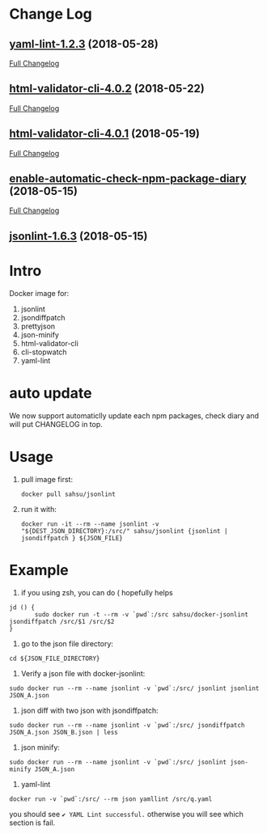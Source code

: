 # Change Log

## [yaml-lint-1.2.3](https://github.com/sahsu/docker-jsonlint/tree/yaml-lint-1.2.3) (2018-05-28)
[Full Changelog](https://github.com/sahsu/docker-jsonlint/compare/html-validator-cli-4.0.2...yaml-lint-1.2.3)

## [html-validator-cli-4.0.2](https://github.com/sahsu/docker-jsonlint/tree/html-validator-cli-4.0.2) (2018-05-22)
[Full Changelog](https://github.com/sahsu/docker-jsonlint/compare/html-validator-cli-4.0.1...html-validator-cli-4.0.2)

## [html-validator-cli-4.0.1](https://github.com/sahsu/docker-jsonlint/tree/html-validator-cli-4.0.1) (2018-05-19)
[Full Changelog](https://github.com/sahsu/docker-jsonlint/compare/enable-automatic-check-npm-package-diary...html-validator-cli-4.0.1)

## [enable-automatic-check-npm-package-diary](https://github.com/sahsu/docker-jsonlint/tree/enable-automatic-check-npm-package-diary) (2018-05-15)
[Full Changelog](https://github.com/sahsu/docker-jsonlint/compare/jsonlint-1.6.3...enable-automatic-check-npm-package-diary)

## [jsonlint-1.6.3](https://github.com/sahsu/docker-jsonlint/tree/jsonlint-1.6.3) (2018-05-15)


# Intro
 Docker image for:
 1. jsonlint
 1. jsondiffpatch
 1. prettyjson
 1. json-minify
 1. html-validator-cli
 1. cli-stopwatch
 1. yaml-lint

# auto update
 We now support automaticlly update each npm packages, check diary and will put CHANGELOG in top. 

# Usage
1. pull image first:
   ```
   docker pull sahsu/jsonlint
   ```
1. run it with:
   ```
   docker run -it --rm --name jsonlint -v "${DEST_JSON_DIRECTORY}:/src/" sahsu/jsonlint {jsonlint | jsondiffpatch } ${JSON_FILE}
   ```

# Example
 1. if you using zsh, you can do ( hopefully helps
 ```
 jd () {
        sudo docker run -t --rm -v `pwd`:/src sahsu/docker-jsonlint jsondiffpatch /src/$1 /src/$2
}
```

 1. go to the json file directory:

 ```
 cd ${JSON_FILE_DIRECTORY}
 ```
 
 1. Verify a json file with docker-jsonlint:

 ```
 sudo docker run --rm --name jsonlint -v `pwd`:/src/ jsonlint jsonlint JSON_A.json
 ```

 1. json diff with two json with jsondiffpatch:

 ```
 sudo docker run --rm --name jsonlint -v `pwd`:/src/ jsondiffpatch JSON_A.json JSON_B.json | less
 ```

 1. json minify:
 
 ```
 sudo docker run --rm --name jsonlint -v `pwd`:/src/ jsonlint json-minify JSON_A.json
 ```

 1. yaml-lint

 ```
 docker run -v `pwd`:/src/ --rm json yamllint /src/q.yaml
 ```
 you should see `✔ YAML Lint successful.` otherwise you will see which section is fail.

